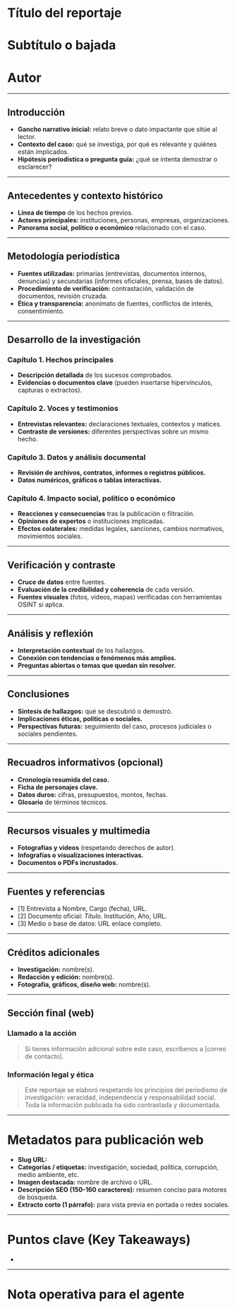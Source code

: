 <!-- ============================================================= -->
<!-- PLANTILLA DE INFORME DE INVESTIGACIÓN PERIODÍSTICA EXTENSA     -->
<!-- Diseñada para publicación web                                  -->
<!-- Basada en principios del periodismo de investigación,          -->
<!-- estructura narrativa, transparencia de fuentes y contexto.     -->
<!-- ============================================================= -->

# Título del reportaje
<!-- Instrucción: Titular atractivo, informativo y veraz (máx. 90 caracteres). Evita clickbait; combina precisión y gancho narrativo. -->

# Subtítulo o bajada
<!-- Instrucción: Frase que amplía el título, añade contexto o impacto. -->

# Autor
<!-- Instrucción: Nombre completo, medio o institución, fecha y lugar de publicación. -->

---

## Introducción
- **Gancho narrativo inicial:** relato breve o dato impactante que sitúe al lector.  
- **Contexto del caso:** qué se investiga, por qué es relevante y quiénes están implicados.  
- **Hipótesis periodística o pregunta guía:** ¿qué se intenta demostrar o esclarecer?  
<!-- Instrucción: Redactar 2–3 párrafos introductorios que capten atención y expliquen el propósito del reportaje. -->

---

## Antecedentes y contexto histórico
- **Línea de tiempo** de los hechos previos.  
- **Actores principales:** instituciones, personas, empresas, organizaciones.  
- **Panorama social, político o económico** relacionado con el caso.  
<!-- Instrucción: Integrar información verificada, referencias documentales y contexto regional o internacional. -->

---

## Metodología periodística
- **Fuentes utilizadas:** primarias (entrevistas, documentos internos, denuncias) y secundarias (informes oficiales, prensa, bases de datos).  
- **Procedimiento de verificación:** contrastación, validación de documentos, revisión cruzada.  
- **Ética y transparencia:** anonimato de fuentes, conflictos de interés, consentimiento.  
<!-- Instrucción: Explicar cómo se obtuvo la información y cómo se garantizó su veracidad y seguridad. -->

---

## Desarrollo de la investigación
### Capítulo 1. Hechos principales
- **Descripción detallada** de los sucesos comprobados.  
- **Evidencias o documentos clave** (pueden insertarse hipervínculos, capturas o extractos).  
<!-- Instrucción: Presentar los hechos en orden lógico o cronológico, evitando juicios de valor. -->

### Capítulo 2. Voces y testimonios
- **Entrevistas relevantes:** declaraciones textuales, contextos y matices.  
- **Contraste de versiones:** diferentes perspectivas sobre un mismo hecho.  
<!-- Instrucción: Integrar citas cortas, verificables, con nombre, cargo y fuente. Si es anónima, explicar por qué. -->

### Capítulo 3. Datos y análisis documental
- **Revisión de archivos, contratos, informes o registros públicos.**  
- **Datos numéricos, gráficos o tablas interactivas.**  
<!-- Instrucción: Incluir datos descargables, fuentes oficiales o periodísticas reconocidas, indicando licencias o derechos. -->

### Capítulo 4. Impacto social, político o económico
- **Reacciones y consecuencias** tras la publicación o filtración.  
- **Opiniones de expertos** o instituciones implicadas.  
- **Efectos colaterales:** medidas legales, sanciones, cambios normativos, movimientos sociales.  
<!-- Instrucción: Mostrar las repercusiones sin perder objetividad. -->

---

## Verificación y contraste
- **Cruce de datos** entre fuentes.  
- **Evaluación de la credibilidad y coherencia** de cada versión.  
- **Fuentes visuales** (fotos, videos, mapas) verificadas con herramientas OSINT si aplica.  
<!-- Instrucción: Explicar el proceso de verificación técnica y documental (metadatos, geolocalización, cronología). -->

---

## Análisis y reflexión
- **Interpretación contextual** de los hallazgos.  
- **Conexión con tendencias o fenómenos más amplios.**  
- **Preguntas abiertas o temas que quedan sin resolver.**  
<!-- Instrucción: Ofrecer una lectura analítica, sin editorializar. Apoyar con fuentes o informes externos. -->

---

## Conclusiones
- **Síntesis de hallazgos:** qué se descubrió o demostró.  
- **Implicaciones éticas, políticas o sociales.**  
- **Perspectivas futuras:** seguimiento del caso, procesos judiciales o sociales pendientes.  
<!-- Instrucción: Cerrar con una conclusión sólida, factual y basada en evidencias. -->

---

## Recuadros informativos (opcional)
- **Cronología resumida del caso.**  
- **Ficha de personajes clave.**  
- **Datos duros:** cifras, presupuestos, montos, fechas.  
- **Glosario** de términos técnicos.  
<!-- Instrucción: Crear secciones laterales o destacadas para mejorar comprensión en la web. -->

---

## Recursos visuales y multimedia
- **Fotografías y videos** (respetando derechos de autor).  
- **Infografías o visualizaciones interactivas.**  
- **Documentos o PDFs incrustados.**  
<!-- Instrucción: Indicar tipo de recurso, formato y URL para su inclusión. -->

---

## Fuentes y referencias
- [1] Entrevista a Nombre, Cargo (fecha), URL.  
- [2] Documento oficial: *Título*. Institución, Año, URL.  
- [3] Medio o base de datos: URL enlace completo.  
<!-- Instrucción: Listar todas las fuentes, priorizando transparencia y trazabilidad, así como la URL para verificación de la fuente. -->

---

## Créditos adicionales
- **Investigación:** nombre(s).  
- **Redacción y edición:** nombre(s).  
- **Fotografía, gráficos, diseño web:** nombre(s).  
<!-- Instrucción: Reconocer participación multidisciplinaria. -->

---

## Sección final (web)
### Llamado a la acción
> Si tienes información adicional sobre este caso, escríbenos a [correo de contacto].

### Información legal y ética
> Este reportaje se elaboró respetando los principios del periodismo de investigación: veracidad, independencia y responsabilidad social. Toda la información publicada ha sido contrastada y documentada.

---

# Metadatos para publicación web
- **Slug URL:**  
- **Categorías / etiquetas:** investigación, sociedad, política, corrupción, medio ambiente, etc.  
- **Imagen destacada:** nombre de archivo o URL.  
- **Descripción SEO (150-160 caracteres):** resumen conciso para motores de búsqueda.  
- **Extracto corto (1 párrafo):** para vista previa en portada o redes sociales.  
<!-- Instrucción: Completar todos los metadatos para publicación en CMS. -->

---

# Puntos clave (Key Takeaways)
- <!-- Instrucción: 4–6 viñetas que resuman los descubrimientos principales. -->

---

# Nota operativa para el agente
<!--
1) Mantén tono narrativo-analítico: combina rigor investigativo con narrativa periodística.
2) Prioriza claridad, precisión y verificación de cada afirmación.
3) Incluye citas y fuentes verificables (entrevistas, documentos, datos).
4) Evita juicios personales o adjetivos innecesarios; muestra evidencias.
5) Sugiere material multimedia cuando aporte valor contextual.
6) Genera versión lista para publicar en formato HTML/Markdown web.
-->